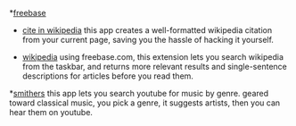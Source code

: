 
*[freebase](https://chrome.google.com/webstore/detail/blbppgjedofgbgpamiiaooghlelgbmdj?hl=en-GB)

* [cite in wikipedia](https://chrome.google.com/webstore/detail/ofmbffpmkhoihnmcnkbdlddnbamaabec?hl=en-GB&ct=author)
this app creates a well-formatted wikipedia citation from your current page, saving you the hassle of hacking it yourself.

* [wikipedia](https://chrome.google.com/webstore/detail/kkbebedaogdacnilhbocdnpohkideonb?hl=en-GB)
using freebase.com, this extension lets you search wikipedia from the taskbar, and returns more relevant results and single-sentence descriptions for articles before you read them.

*[smithers](https://chrome.google.com/webstore/detail/npkjanhokneimmkhbcjbndkbmofppood?hl=en-GB&ct=author)
this app lets you search youtube for music by genre.
geared toward classical music, you pick a genre, it suggests artists, then you can hear them on youtube.
